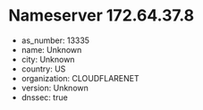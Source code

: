 # Nameserver 172.64.37.8

* as_number: 13335
* name: Unknown
* city: Unknown
* country: US
* organization: CLOUDFLARENET
* version: Unknown
* dnssec: true
